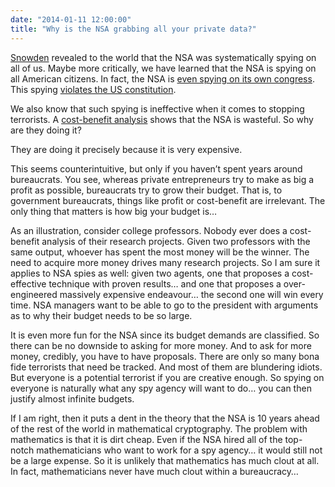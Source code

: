 ```yaml
---
date: "2014-01-11 12:00:00"
title: "Why is the NSA grabbing all your private data?"
---
```




[Snowden](https://en.wikipedia.org/wiki/Edward_Snowden) revealed to the world that the NSA was systematically spying on all of us. Maybe more critically, we have learned that the NSA is spying on all American citizens. In fact, the NSA is [even spying on its own congress](http://www.theatlantic.com/politics/archive/2014/01/the-danger-of-nsa-spying-on-members-of-congress/282827/). This spying [violates the US constitution](https://www.theguardian.com/world/2013/aug/27/nsa-surveillance-program-illegal-aclu-lawsuit).

We also know that such spying is ineffective when it comes to stopping terrorists. A [cost-benefit analysis](https://www.schneier.com/blog/archives/2014/01/costbenefit_ana_1.html) shows that the NSA is wasteful.
So why are they doing it?

They are doing it precisely because it is very expensive.

This seems counterintuitive, but only if you haven&rsquo;t spent years around bureaucrats. You see, whereas private entrepreneurs try to make as big a profit as possible, bureaucrats try to grow their budget. That is, to government bureaucrats, things like profit or cost-benefit are irrelevant. The only thing that matters is how big your budget is&hellip;

As an illustration, consider college professors. Nobody ever does a cost-benefit analysis of their research projects. Given two professors with the same output, whoever has spent the most money will be the winner. The need to acquire more money drives many research projects.
So I am sure it applies to NSA spies as well: given two agents, one that proposes a cost-effective technique with proven results&hellip; and one that proposes a over-engineered massively expensive endeavour&hellip; the second one will win every time. NSA managers want to be able to go to the president with arguments as to why their budget needs to be so large.

It is even more fun for the NSA since its budget demands are classified. So there can be no downside to asking for more money. And to ask for more money, credibly, you have to have proposals. There are only so many bona fide terrorists that need be tracked. And most of them are blundering idiots. But everyone is a potential terrorist if you are creative enough. So spying on everyone is naturally what any spy agency will want to do&hellip; you can then justify almost infinite budgets.

If I am right, then it puts a dent in the theory that the NSA is 10 years ahead of the rest of the world in mathematical cryptography. The problem with mathematics is that it is dirt cheap. Even if the NSA hired all of the top-notch mathematicians who want to work for a spy agency&hellip; it would still not be a large expense. So it is unlikely that mathematics has much clout at all. In fact, mathematicians never have much clout within a bureaucracy&hellip;
